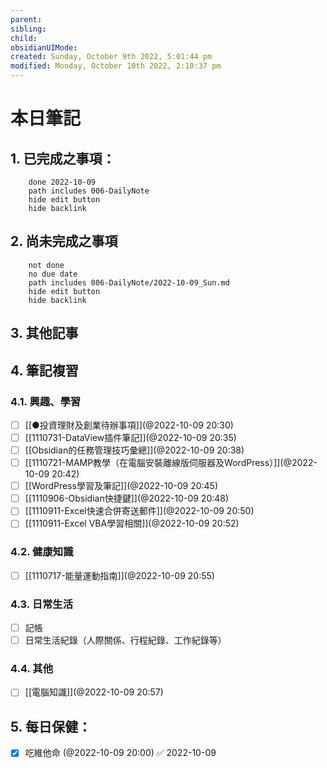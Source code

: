 ```yaml
---
parent: 
sibling: 
child: 
obsidianUIMode: 
created: Sunday, October 9th 2022, 5:01:44 pm
modified: Monday, October 10th 2022, 2:10:37 pm
---
```


# 本日筆記


## 1. 已完成之事項：
```tasks
	done 2022-10-09
	path includes 006-DailyNote
	hide edit button 
	hide backlink
```

## 2. 尚未完成之事項
```tasks
	not done
	no due date
	path includes 006-DailyNote/2022-10-09_Sun.md
	hide edit button 
	hide backlink
```

## 3. 其他記事

## 4. 筆記複習
### 4.1. 興趣、學習
- [ ] [[●投資理財及創業待辦事項]](@2022-10-09 20:30)
- [ ] [[1110731-DataView插件筆記]](@2022-10-09 20:35)
- [ ] [[Obsidian的任務管理技巧彙總]](@2022-10-09 20:38)
- [ ] [[1110721-MAMP教學（在電腦安裝離線版伺服器及WordPress）]](@2022-10-09 20:42)
- [ ] [[WordPress學習及筆記]](@2022-10-09 20:45)
- [ ] [[1110906-Obsidian快捷鍵]](@2022-10-09 20:48)
- [ ] [[1110911-Excel快速合併寄送郵件]](@2022-10-09 20:50)
- [ ] [[1110911-Excel VBA學習相關]](@2022-10-09 20:52)

### 4.2. 健康知識
- [ ] [[1110717-能量運動指南]](@2022-10-09 20:55)

### 4.3. 日常生活
- [ ] 記帳
- [ ] 日常生活紀錄（人際關係、行程紀錄、工作紀錄等）

### 4.4. 其他
- [ ] [[電腦知識]](@2022-10-09 20:57)

## 5. 每日保健：
- [x] 吃維他命 (@2022-10-09 20:00) ✅ 2022-10-09
